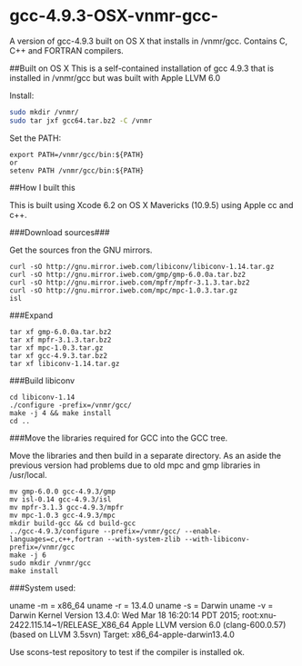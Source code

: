 # gcc-4.9.3-OSX-vnmr-gcc-
A version of gcc-4.9.3 built on OS X that installs in /vnmr/gcc. Contains C, C++ and FORTRAN compilers.

##Built on OS X
This is a self-contained installation of gcc 4.9.3 that is installed in /vnmr/gcc but was built with Apple LLVM 6.0

Install:
```bash
sudo mkdir /vnmr/
sudo tar jxf gcc64.tar.bz2 -C /vnmr
```

Set the PATH:

```
export PATH=/vnmr/gcc/bin:${PATH}
or
setenv PATH /vnmr/gcc/bin:${PATH}
```

##How I built this

This is built using Xcode 6.2 on OS X Mavericks (10.9.5) using Apple cc and c++.

###Download sources###


Get the sources fron the GNU mirrors. 
```
curl -sO http://gnu.mirror.iweb.com/libiconv/libiconv-1.14.tar.gz
curl -sO http://gnu.mirror.iweb.com/gmp/gmp-6.0.0a.tar.bz2
curl -sO http://gnu.mirror.iweb.com/mpfr/mpfr-3.1.3.tar.bz2
curl -sO http://gnu.mirror.iweb.com/mpc/mpc-1.0.3.tar.gz
isl
```

###Expand

```
tar xf gmp-6.0.0a.tar.bz2
tar xf mpfr-3.1.3.tar.bz2
tar xf mpc-1.0.3.tar.gz
tar xf gcc-4.9.3.tar.bz2
tar xf libiconv-1.14.tar.gz
```

###Build libiconv
```
cd libiconv-1.14
./configure -prefix=/vnmr/gcc/
make -j 4 && make install
cd ..
```

###Move the libraries required for GCC into the GCC tree.

Move the libraries and then build in a separate directory. As an aside the previous version had problems due to old mpc and gmp libraries in /usr/local. 

```
mv gmp-6.0.0 gcc-4.9.3/gmp
mv isl-0.14 gcc-4.9.3/isl
mv mpfr-3.1.3 gcc-4.9.3/mpfr
mv mpc-1.0.3 gcc-4.9.3/mpc
mkdir build-gcc && cd build-gcc
../gcc-4.9.3/configure --prefix=/vnmr/gcc/ --enable-languages=c,c++,fortran --with-system-zlib --with-libiconv-prefix=/vnmr/gcc
make -j 6
sudo mkdir /vnmr/gcc
make install
```

###System used:

uname -m = x86_64
uname -r = 13.4.0
uname -s = Darwin
uname -v = Darwin Kernel Version 13.4.0: Wed Mar 18 16:20:14 PDT 2015; root:xnu-2422.115.14~1/RELEASE_X86_64
Apple LLVM version 6.0 (clang-600.0.57) (based on LLVM 3.5svn)
Target: x86_64-apple-darwin13.4.0

Use scons-test repository to test if the compiler is installed ok.
